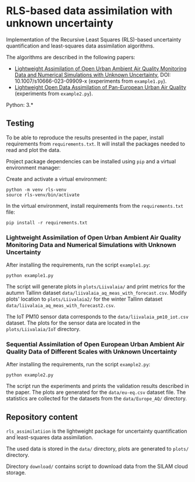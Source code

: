 # RLS-based data assimilation with unknown uncertainty

Implementation of the Recursive Least Squares (RLS)-based uncertainty quantification and least-squares data assimilation
algorithms.
 
The algorithms are described in the following papers:
 * [Lightweight Assimilation of Open Urban Ambient Air Quality Monitoring Data and Numerical Simulations 
with Unknown Uncertainty](https://link.springer.com/article/10.1007/s10666-023-09909-x), DOI: 10.1007/s10666-023-09909-x 
(experiments from `example1.py`).
 * [Lightweight Open Data Assimilation of Pan-European Urban Air Quality](#TODO) 
 (experiments from `example2.py`).


Python: 3.*

## Testing

To be able to reproduce the results presented in the paper, install requirements from `requirements.txt`.
It will install the packages needed to read and plot the data.

Project package dependencies can be installed using `pip` and a virtual environment manager:

Create and activate a virtual environment:

    python -m venv rls-venv
    source rls-venv/bin/activate

In the virtual environment, install requirements from the `requirements.txt` file:

    pip install -r requirements.txt
 
### Lightweight Assimilation of Open Urban Ambient Air Quality Monitoring Data and Numerical Simulations with Unknown Uncertainty 

After installing the requirements, run the script `example1.py`:
 
    python example1.py

The script will generate plots in `plots/Liivalaia/` and print metrics for the autumn Tallinn dataset 
`data/liivalaia_aq_meas_with_forecast.csv`. Modify plots' location to `plots/Liivalaia2/` for the winter Tallinn dataset 
`data/liivalaia_aq_meas_with_forecast2.csv`.

The IoT PM10 sensor data corresponds to the `data/liivalaia_pm10_iot.csv` dataset. The plots for the sensor data are
located in the `plots/Liivalaia/IoT` directory.

### Sequential Assimilation of Open European Urban Ambient Air Quality Data of Different Scales with Unknown Uncertainty

After installing the requirements, run the script `example2.py`:
 
    python example2.py
    
The script run the experiments and prints the validation results described in the paper.
The plots are generated for the `data/eu-eq.csv` dataset file. The statistics are collected for the datasets from the 
`data/Europe_AQ/` directory.
    
## Repository content

`rls_assimilatiion` is the lightweight package for uncertainty quantification and least-squares data 
assimilation.

The used data is stored in the `data/` directory, plots are generated to `plots/` directory.

Directory `download/` contains script to download data from the SILAM cloud storage.
